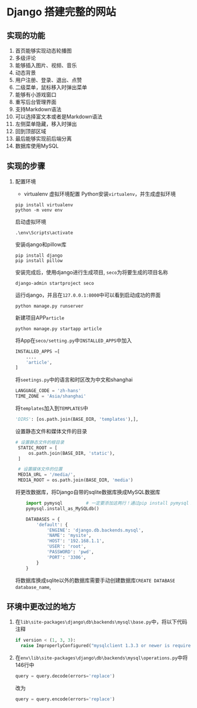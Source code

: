 # Django 搭建完整的网站

## 实现的功能
1. 首页能够实现动态轮播图
2. 多级评论
3. 能够插入图片、视频、音乐
4. 动态背景
5. 用户注册、登录、退出、点赞
6. 二级菜单，鼠标移入时弹出菜单
7. 能够有小游戏窗口
8. 重写后台管理界面
9. 支持Markdown语法
10. 可以选择富文本或者是Markdown语法
11. 左侧菜单隐藏，移入时弹出
12. 回到顶部区域
13. 最后能够实现前后端分离
14. 数据库使用MySQL

## 实现的步骤
1. 配置环境
   * virtualenv 虚拟环境配置
    Python安装`virtualenv`，并生成虚拟环境
    ```
    pip install virtualenv
    python -m venv env
    ```
    启动虚拟环境
    ```
    .\env\Scripts\activate
    ```
    安装django和pillow库
    ```
    pip install django
    pip install pillow
    ```

    安装完成后，使用django进行生成项目, `seco`为将要生成的项目名称
    ```
    django-admin startproject seco
    ```
    运行django，并且在`127.0.0.1:8000`中可以看到启动成功的界面
    ```
    python manage.py runserver 
    ```
    新建项目APP`article`
    ```
    python manage.py startapp article
    ```
    将App在`seco/setting.py`中`INSTALLED_APPS`中加入
    ```python
    INSTALLED_APPS =[
        ....
        'article',
    ]
    ```
    将`seetings.py`中的语言和时区改为中文和shanghai 
    ```python
    LANGUAGE_CODE = 'zh-hans'
    TIME_ZONE = 'Asia/shanghai'
    ```

    将`templates`加入到`TEMPLATES`中
    ```python
    'DIRS': [os.path.join(BASE_DIR, 'templates'),],
    ```
    设置静态文件和媒体文件的目录
    ```python
    # 设置静态文件的根目录
     STATIC_ROOT = [
         os.path.join(BASE_DIR, 'static'),
     ]

     # 设置媒体文件的位置
     MEDIA_URL = '/media/',
     MEDIA_ROOT = os.path.join(BASE_DIR, 'media')
    ```

    将更改数据库，将Django自带的sqlite数据库换成MySQL数据库
    ```python
        import pymysql         # 一定要添加这两行！通过pip install pymysql！
        pymysql.install_as_MySQLdb()

        DATABASES = {
            'default': {
                'ENGINE': 'django.db.backends.mysql',
                'NAME': 'mysite',
                'HOST': '192.168.1.1',
                'USER': 'root',
                'PASSWORD': 'pwd',
                'PORT': '3306',
            }
        }
    ```
    将数据库换成sqlite以外的数据库需要手动创建数据库`CREATE DATABASE database_name`,



## 环境中更改过的地方
1. 在`lib\site-packages\django\db\backends\mysql\base.py`中，将以下代码注释
   ```python
   if version < (1, 3, 3):
     raise ImproperlyConfigured("mysqlclient 1.3.3 or newer is required; you have %s" % Database.__version__) 
   ```
2. 在`env\lib\site-packages\django\db\backends\mysql\operations.py`中将146行中
   ```python
   query = query.decode(errors='replace')
   ```
   改为
   ```python
   query = query.encode(errors='replace')
   ```